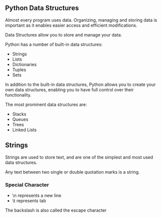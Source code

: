 
## Python Data Structures

Almost every program uses data.
Organizing, managing and storing data is important as it enables easier access and efficient modifications.

Data Structures allow you to store and manage your data.

Python has a number of built-in data structures:

	
* Strings
* Lists
* Dictionaries
* Tuples
* Sets

In addition to the built-in data structures, Python allows you to create your own data structures,
 enabling you to have full control over their functionality.

The most prominent data structures are:

* Stacks
* Queues
* Trees
* Linked Lists


## Strings

Strings are used to store text, and are one of the simplest and most used data structures.

Any text between two single or double quotation marks is a string.

### Special Character

* \n represents a new line
* \t represents tab

The backslash is also called the escape character


